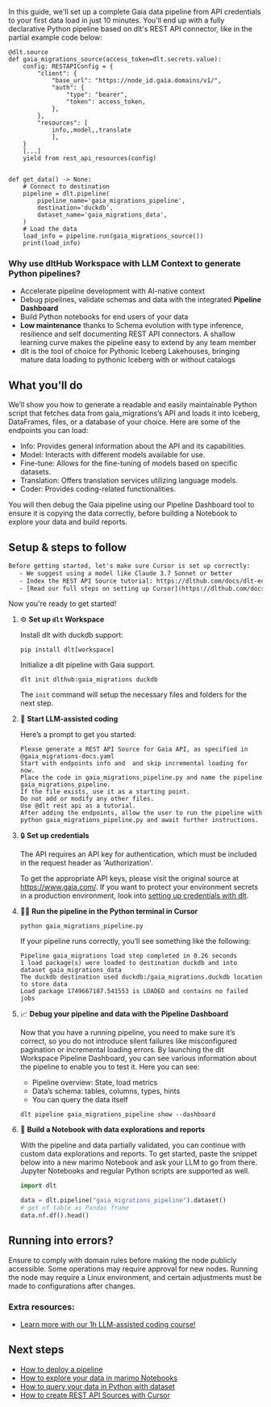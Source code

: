 In this guide, we'll set up a complete Gaia data pipeline from API credentials to your first data load in just 10 minutes. You'll end up with a fully declarative Python pipeline based on dlt's REST API connector, like in the partial example code below:

```python-outcome
@dlt.source
def gaia_migrations_source(access_token=dlt.secrets.value):
    config: RESTAPIConfig = {
        "client": {
            "base_url": "https://node_id.gaia.domains/v1/",
            "auth": {
                "type": "bearer",
                "token": access_token,
            },
        },
        "resources": [
            info,,model,,translate
            ],
    }
    [...]
    yield from rest_api_resources(config)


def get_data() -> None:
    # Connect to destination
    pipeline = dlt.pipeline(
        pipeline_name='gaia_migrations_pipeline',
        destination='duckdb',
        dataset_name='gaia_migrations_data', 
    )
    # Load the data
    load_info = pipeline.run(gaia_migrations_source())
    print(load_info) 
```

### Why use dltHub Workspace with LLM Context to generate Python pipelines?

- Accelerate pipeline development with AI-native context
- Debug pipelines, validate schemas and data with the integrated **Pipeline Dashboard**
- Build Python notebooks for end users of your data
- **Low maintenance** thanks to Schema evolution with type inference, resilience and self documenting REST API connectors. A shallow learning curve makes the pipeline easy to extend by any team member
- dlt is the tool of choice for Pythonic Iceberg Lakehouses, bringing mature data loading to pythonic Iceberg with or without catalogs

## What you’ll do

We’ll show you how to generate a readable and easily maintainable Python script that fetches data from gaia_migrations’s API and loads it into Iceberg, DataFrames, files, or a database of your choice. Here are some of the endpoints you can load:

- Info: Provides general information about the API and its capabilities.
- Model: Interacts with different models available for use.
- Fine-tune: Allows for the fine-tuning of models based on specific datasets.
- Translation: Offers translation services utilizing language models.
- Coder: Provides coding-related functionalities.

You will then debug the Gaia pipeline using our Pipeline Dashboard tool to ensure it is copying the data correctly, before building a Notebook to explore your data and build reports.

## Setup & steps to follow

```default
Before getting started, let's make sure Cursor is set up correctly:
   - We suggest using a model like Claude 3.7 Sonnet or better
   - Index the REST API Source tutorial: https://dlthub.com/docs/dlt-ecosystem/verified-sources/rest_api/ and add it to context as **@dlt rest api**
   - [Read our full steps on setting up Cursor](https://dlthub.com/docs/dlt-ecosystem/llm-tooling/cursor-restapi#23-configuring-cursor-with-documentation)
```

Now you're ready to get started!

1. ⚙️ **Set up `dlt` Workspace**
    
    Install dlt with duckdb support:
    ```shell
    pip install dlt[workspace]
    ```

    Initialize a dlt pipeline with Gaia support.
    ```shell
    dlt init dlthub:gaia_migrations duckdb
    ```

    The `init` command will setup the necessary files and folders for the next step.
    
2. 🤠 **Start LLM-assisted coding**
    
    Here’s a prompt to get you started:
    
    ```prompt
    Please generate a REST API Source for Gaia API, as specified in @gaia_migrations-docs.yaml 
    Start with endpoints info and  and skip incremental loading for now. 
    Place the code in gaia_migrations_pipeline.py and name the pipeline gaia_migrations_pipeline. 
    If the file exists, use it as a starting point. 
    Do not add or modify any other files. 
    Use @dlt rest api as a tutorial. 
    After adding the endpoints, allow the user to run the pipeline with python gaia_migrations_pipeline.py and await further instructions.
    ```

    
3. 🔒 **Set up credentials** 
    
    The API requires an API key for authentication, which must be included in the request header as 'Authorization'.
    
    To get the appropriate API keys, please visit the original source at https://www.gaia.com/.
    If you want to protect your environment secrets in a production environment, look into [setting up credentials with dlt](https://dlthub.com/docs/walkthroughs/add_credentials).
    
4. 🏃‍♀️ **Run the pipeline in the Python terminal in Cursor**
    
    ```shell
    python gaia_migrations_pipeline.py
    ```
    
    If your pipeline runs correctly, you’ll see something like the following:
    
    ```shell
    Pipeline gaia_migrations load step completed in 0.26 seconds
    1 load package(s) were loaded to destination duckdb and into dataset gaia_migrations_data
    The duckdb destination used duckdb:/gaia_migrations.duckdb location to store data
    Load package 1749667187.541553 is LOADED and contains no failed jobs
    ```
    
5. 📈 **Debug your pipeline and data with the Pipeline Dashboard**

    Now that you have a running pipeline, you need to make sure it’s correct, so you do not introduce silent failures like misconfigured pagination or incremental loading errors. By launching the dlt Workspace Pipeline Dashboard, you can see various information about the pipeline to enable you to test it. Here you can see:
    - Pipeline overview: State, load metrics
    - Data’s schema: tables, columns, types, hints
    - You can query the data itself
    
    ```shell
    dlt pipeline gaia_migrations_pipeline show --dashboard
    ```
    
6. 🐍 **Build a Notebook with data explorations and reports**

    With the pipeline and data partially validated, you can continue with custom data explorations and reports. To get started, paste the snippet below into a new marimo Notebook and ask your LLM to go from there. Jupyter Notebooks and regular Python scripts are supported as well.

    
    ```python
    import dlt

   data = dlt.pipeline("gaia_migrations_pipeline").dataset()
   # get nf table as Pandas frame
   data.nf.df().head()
    ```

## Running into errors?

Ensure to comply with domain rules before making the node publicly accessible. Some operations may require approval for new nodes. Running the node may require a Linux environment, and certain adjustments must be made to configurations after changes.

### Extra resources:

- [Learn more with our 1h LLM-assisted coding course!](https://www.youtube.com/watch?v=GGid70rnJuM)

## Next steps

- [How to deploy a pipeline](https://dlthub.com/docs/walkthroughs/deploy-a-pipeline)
- [How to explore your data in marimo Notebooks](https://dlthub.com/docs/general-usage/dataset-access/marimo)
- [How to query your data in Python with dataset](https://dlthub.com/docs/general-usage/dataset-access/dataset)
- [How to create REST API Sources with Cursor](https://dlthub.com/docs/dlt-ecosystem/llm-tooling/cursor-restapi)